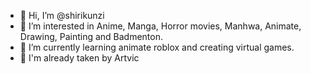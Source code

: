 - 👋 Hi, I’m @shirikunzi
- 👀 I’m interested in Anime, Manga, Horror movies, Manhwa, Animate, Drawing, Painting and  Badmenton.
- 🌱 I’m currently learning animate roblox and creating virtual games.
- 💖 I'm already taken by Artvic


<!---
shirikunzi/shirikunzi is a ✨ special ✨ repository because its `README.md` (this file) appears on your GitHub profile.
You can click the Preview link to take a look at your changes.
--->

